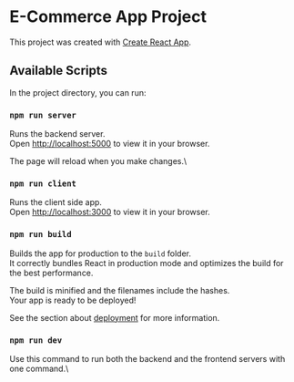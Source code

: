 # E-Commerce App Project

This project was created with [Create React App](https://github.com/facebook/create-react-app).

## Available Scripts

In the project directory, you can run:

### `npm run server`

Runs the backend server.\
Open [http://localhost:5000](http://localhost:5000) to view it in your browser.

The page will reload when you make changes.\

### `npm run client`

Runs the client side app.\
Open [http://localhost:3000](http://localhost:3000) to view it in your browser.

### `npm run build`

Builds the app for production to the `build` folder.\
It correctly bundles React in production mode and optimizes the build for the best performance.

The build is minified and the filenames include the hashes.\
Your app is ready to be deployed!

See the section about [deployment](https://facebook.github.io/create-react-app/docs/deployment) for more information.

### `npm run dev`

Use this command to run both the backend and the frontend servers with one command.\